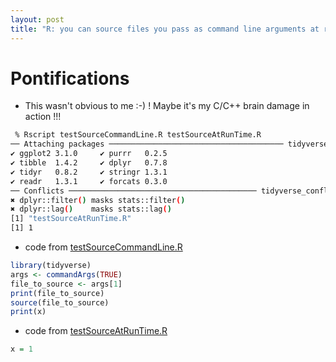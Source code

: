 ```yaml
---
layout: post
title: "R: you can source files you pass as command line arguments at run time!"
---
```

# Pontifications

* This wasn't obvious to me :-) ! Maybe it's my C/C++ brain damage in action !!!

```bash
 % Rscript testSourceCommandLine.R testSourceAtRunTime.R
── Attaching packages ─────────────────────────────────────── tidyverse 1.2.1 ──
✔ ggplot2 3.1.0     ✔ purrr   0.2.5
✔ tibble  1.4.2     ✔ dplyr   0.7.8
✔ tidyr   0.8.2     ✔ stringr 1.3.1
✔ readr   1.3.1     ✔ forcats 0.3.0
── Conflicts ────────────────────────────────────────── tidyverse_conflicts() ──
✖ dplyr::filter() masks stats::filter()
✖ dplyr::lag()    masks stats::lag()
[1] "testSourceAtRunTime.R"
[1] 1
```

* code from [testSourceCommandLine.R](https://github.com/rtanglao/rt-kitsune-api/blob/master/VISUALIZATIONS/testSourceCommandLine.R)

```r
library(tidyverse)
args <- commandArgs(TRUE)
file_to_source <- args[1]
print(file_to_source)
source(file_to_source)
print(x)
```

* code from [testSourceAtRunTime.R](https://github.com/rtanglao/rt-kitsune-api/blob/master/VISUALIZATIONS/testSourceAtRunTime.R)

```r
x = 1
```